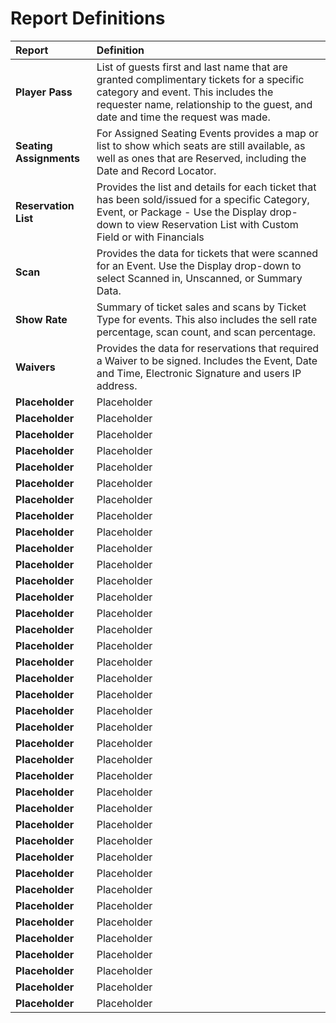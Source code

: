 # Report Definitions

| **Report** | **Definition** |
| :--- | :--- |
|  **Player Pass** | List of guests first and last name that are granted complimentary tickets for a specific category and event. This includes the requester name, relationship to the guest, and date and time the request was made. |
|  **Seating Assignments** | For Assigned Seating Events provides a map or list to show which seats are still available, as well as ones that are Reserved, including the Date and Record Locator. |
|  **Reservation List** | Provides the list and details for each ticket that has been sold/issued for a specific Category, Event, or Package - Use the Display drop-down to view Reservation List with Custom Field or with Financials |
|  **Scan** | Provides the data for tickets that were scanned for an Event. Use the Display drop-down to select Scanned in, Unscanned, or Summary Data. |
|  **Show Rate** | Summary of ticket sales and scans by Ticket Type for events. This also includes the sell rate percentage, scan count, and scan percentage. |
|  **Waivers** | Provides the data for reservations that required a Waiver to be signed. Includes the Event, Date and Time, Electronic Signature and users IP address. |
|  **Placeholder** | Placeholder |
|  **Placeholder** | Placeholder |
|  **Placeholder** | Placeholder |
|  **Placeholder** | Placeholder |
|  **Placeholder** | Placeholder |
|  **Placeholder** | Placeholder |
|  **Placeholder** | Placeholder |
|  **Placeholder** | Placeholder |
|  **Placeholder** | Placeholder |
|  **Placeholder** | Placeholder |
|  **Placeholder** | Placeholder |
|  **Placeholder** | Placeholder |
|  **Placeholder** | Placeholder |
|  **Placeholder** | Placeholder |
|  **Placeholder** | Placeholder |
|  **Placeholder** | Placeholder |
|  **Placeholder** | Placeholder |
|  **Placeholder** | Placeholder |
|  **Placeholder** | Placeholder |
|  **Placeholder** | Placeholder |
|  **Placeholder** | Placeholder |
|  **Placeholder** | Placeholder |
|  **Placeholder** | Placeholder |
|  **Placeholder** | Placeholder |
|  **Placeholder** | Placeholder |
|  **Placeholder** | Placeholder |
|  **Placeholder** | Placeholder |
|  **Placeholder** | Placeholder |
|  **Placeholder** | Placeholder |
|  **Placeholder** | Placeholder |
|  **Placeholder** | Placeholder |
|  **Placeholder** | Placeholder |
|  **Placeholder** | Placeholder |
|  **Placeholder** | Placeholder |
|  **Placeholder** | Placeholder |
|  **Placeholder** | Placeholder |
|  **Placeholder** | Placeholder |
|  **Placeholder** | Placeholder |

